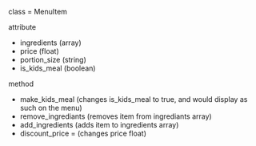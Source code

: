 class = MenuItem

attribute
- ingredients (array)
- price (float)
- portion_size (string)
- is_kids_meal (boolean)

method
- make_kids_meal (changes is_kids_meal to true, and would display as such on the menu)
- remove_ingrediants (removes item from ingrediants array)
- add_ingredients (adds item to ingredients array)
- discount_price = (changes price float)
